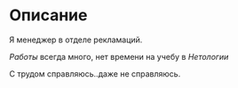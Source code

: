  # Описание
 
 Я менеджер в отделе рекламаций.

_Работы_ всегда много, нет времени на учебу в *Нетологии*

С трудом справляюсь..даже не справляюсь.

